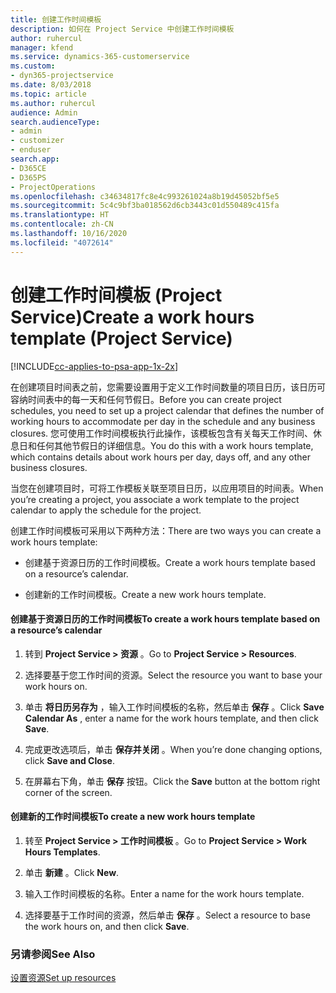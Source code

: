 ```yaml
---
title: 创建工作时间模板
description: 如何在 Project Service 中创建工作时间模板
author: ruhercul
manager: kfend
ms.service: dynamics-365-customerservice
ms.custom:
- dyn365-projectservice
ms.date: 8/03/2018
ms.topic: article
ms.author: ruhercul
audience: Admin
search.audienceType:
- admin
- customizer
- enduser
search.app:
- D365CE
- D365PS
- ProjectOperations
ms.openlocfilehash: c34634817fc8e4c993261024a8b19d45052bf5e5
ms.sourcegitcommit: 5c4c9bf3ba018562d6cb3443c01d550489c415fa
ms.translationtype: HT
ms.contentlocale: zh-CN
ms.lasthandoff: 10/16/2020
ms.locfileid: "4072614"
---
```

# <a name="create-a-work-hours-template-project-service"></a><span data-ttu-id="8f11e-103">创建工作时间模板 (Project Service)</span><span class="sxs-lookup"><span data-stu-id="8f11e-103">Create a work hours template (Project Service)</span></span>

[!INCLUDE[cc-applies-to-psa-app-1x-2x](../includes/cc-applies-to-psa-app-1x-2x.md)]

<span data-ttu-id="8f11e-104">在创建项目时间表之前，您需要设置用于定义工作时间数量的项目日历，该日历可容纳时间表中的每一天和任何节假日。</span><span class="sxs-lookup"><span data-stu-id="8f11e-104">Before you can create project schedules, you need to set up a project calendar that defines the number of working hours to accommodate per day in the schedule and any business closures.</span></span> <span data-ttu-id="8f11e-105">您可使用工作时间模板执行此操作，该模板包含有关每天工作时间、休息日和任何其他节假日的详细信息。</span><span class="sxs-lookup"><span data-stu-id="8f11e-105">You do this with a work hours template, which contains details about work hours per day, days off, and any other business closures.</span></span>  
  
 <span data-ttu-id="8f11e-106">当您在创建项目时，可将工作模板关联至项目日历，以应用项目的时间表。</span><span class="sxs-lookup"><span data-stu-id="8f11e-106">When you’re creating a project, you associate a work template to the project calendar to apply the schedule for the project.</span></span>  
  
 <span data-ttu-id="8f11e-107">创建工作时间模板可采用以下两种方法：</span><span class="sxs-lookup"><span data-stu-id="8f11e-107">There are two ways you can create a work hours template:</span></span>  
  
-   <span data-ttu-id="8f11e-108">创建基于资源日历的工作时间模板。</span><span class="sxs-lookup"><span data-stu-id="8f11e-108">Create a work hours template based on a resource’s calendar.</span></span>  
  
-   <span data-ttu-id="8f11e-109">创建新的工作时间模板。</span><span class="sxs-lookup"><span data-stu-id="8f11e-109">Create a new work hours template.</span></span>  
  
#### <a name="to-create-a-work-hours-template-based-on-a-resources-calendar"></a><span data-ttu-id="8f11e-110">创建基于资源日历的工作时间模板</span><span class="sxs-lookup"><span data-stu-id="8f11e-110">To create a work hours template based on a resource’s calendar</span></span>  
  
1.  <span data-ttu-id="8f11e-111">转到 **Project Service > 资源** 。</span><span class="sxs-lookup"><span data-stu-id="8f11e-111">Go to **Project Service > Resources**.</span></span>  
  
2.  <span data-ttu-id="8f11e-112">选择要基于您工作时间的资源。</span><span class="sxs-lookup"><span data-stu-id="8f11e-112">Select the resource you want to base your work hours on.</span></span>  
  
3.  <span data-ttu-id="8f11e-113">单击 **将日历另存为** ，输入工作时间模板的名称，然后单击 **保存** 。</span><span class="sxs-lookup"><span data-stu-id="8f11e-113">Click **Save Calendar As** , enter a name for the work hours template, and then click **Save**.</span></span>  
  
4.  <span data-ttu-id="8f11e-114">完成更改选项后，单击 **保存并关闭** 。</span><span class="sxs-lookup"><span data-stu-id="8f11e-114">When you’re done changing options, click **Save and Close**.</span></span>  
  
5.  <span data-ttu-id="8f11e-115">在屏幕右下角，单击 **保存** 按钮。</span><span class="sxs-lookup"><span data-stu-id="8f11e-115">Click the **Save** button at the bottom right corner of the screen.</span></span>  
  
#### <a name="to-create-a-new-work-hours-template"></a><span data-ttu-id="8f11e-116">创建新的工作时间模板</span><span class="sxs-lookup"><span data-stu-id="8f11e-116">To create a new work hours template</span></span>  
  
1.  <span data-ttu-id="8f11e-117">转至 **Project Service > 工作时间模板** 。</span><span class="sxs-lookup"><span data-stu-id="8f11e-117">Go to **Project Service > Work Hours Templates**.</span></span>  
  
2.  <span data-ttu-id="8f11e-118">单击 **新建** 。</span><span class="sxs-lookup"><span data-stu-id="8f11e-118">Click **New**.</span></span>  
  
3.  <span data-ttu-id="8f11e-119">输入工作时间模板的名称。</span><span class="sxs-lookup"><span data-stu-id="8f11e-119">Enter a name for the work hours template.</span></span>  
  
4.  <span data-ttu-id="8f11e-120">选择要基于工作时间的资源，然后单击 **保存** 。</span><span class="sxs-lookup"><span data-stu-id="8f11e-120">Select a resource to base the work hours on, and then click **Save**.</span></span>  
  
### <a name="see-also"></a><span data-ttu-id="8f11e-121">另请参阅</span><span class="sxs-lookup"><span data-stu-id="8f11e-121">See Also</span></span>  
 [<span data-ttu-id="8f11e-122">设置资源</span><span class="sxs-lookup"><span data-stu-id="8f11e-122">Set up resources</span></span>](../psa/set-up-resources.md)
